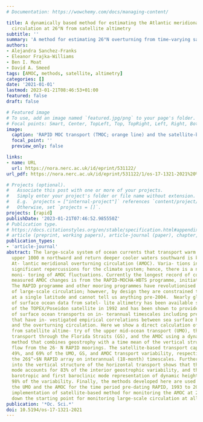 ```yaml
---
# Documentation: https://wowchemy.com/docs/managing-content/

title: A dynamically based method for estimating the Atlantic meridional overturning
  circulation at 26°N from satellite altimetry
subtitle: ''
summary: 'A method for estimating 26°N overturning from time-varying satellite altimetry and time-averaged boundary profiles of dynamic height.'
authors:
- Alejandra Sanchez-Franks
- Eleanor Frajka-Williams
- Ben I. Moat
- David A. Smeed
tags: [AMOC, methods, satellite, altimetry]
categories: []
date: '2021-01-01'
lastmod: 2023-01-21T08:46:53+01:00
featured: false
draft: false

# Featured image
# To use, add an image named `featured.jpg/png` to your page's folder.
# Focal points: Smart, Center, TopLeft, Top, TopRight, Left, Right, BottomLeft, Bottom, BottomRight.
image:
  caption: 'RAPID MOC transport (TMOC; orange line) and the satellite-based T ∗ transport estimates as per Eq. (19) (blue line).'
  focal_point: ''
  preview_only: false

links:
- name: URL
  url: https://nora.nerc.ac.uk/id/eprint/531122/
url_pdf: https://nora.nerc.ac.uk/id/eprint/531122/1/os-17-1321-2021%20%281%29.pdf

# Projects (optional).
#   Associate this post with one or more of your projects.
#   Simply enter your project's folder or file name without extension.
#   E.g. `projects = ["internal-project"]` references `content/project/deep-learning/index.md`.
#   Otherwise, set `projects = []`.
projects: [rapid]
publishDate: '2023-01-21T07:46:52.985550Z'
# Publication type.
# https://docs.citationstyles.org/en/stable/specification.html#appendix-iii-types
# article (preprint, working papers), article-journal (paper), chapter, dataset, document (catch all), motion_picture (video), post (post on online forum), post-weblog (post on blog), report (technical report, with container-title for chapter within larger report), software, thesis, citation-key (bibtex key) or citation-label (Ferr78, formatted as output label), doi, event-title (name of event), event-place (geographic location), keyword, language (e.g., en or de), license (copyright information), note (descriptive note), publisher, title, t
publication_types:
- 'article-journal'
abstract: The large-scale system of ocean currents that transport warm waters in the
  upper 1000 m northward and return deeper cooler waters southward is known as the
  At- lantic meridional overturning circulation (AMOC). Varia- tions in the AMOC have
  significant repercussions for the climate system; hence, there is a need for long-term
  moni- toring of AMOC fluctuations. Currently the longest record of continuous directly
  measured AMOC changes is from the RAPID-MOCHA-WBTS programme, initiated in 2004.
  The RAPID programme and other mooring programmes have revolutionised our understanding
  of large-scale circulation; however, by design they are constrained to measurements
  at a single latitude and cannot tell us anything pre-2004.  Nearly global coverage
  of surface ocean data from satel- lite altimetry has been available since the launch
  of the TOPEX/Poseidon satellite in 1992 and has been shown to provide reliable estimates
  of surface ocean transports on in- terannual timescales including previous studies
  that have in- vestigated empirical correlations between sea surface height variability
  and the overturning circulation. Here we show a direct calculation of ocean circulation
  from satellite altime- try of the upper mid-ocean transport (UMO), the Gulf Stream
  transport through the Florida Straits (GS), and the AMOC using a dynamically based
  method that combines geostrophy with a time mean of the vertical structure of the
  flow from the 26◦ N RAPID moorings. The satellite-based transport cap- tures 56%,
  49%, and 69% of the UMO, GS, and AMOC transport variability, respectively, from
  the 26$^∘$N RAPID array on interannual (18-month) timescales. Further investi- gation
  into the vertical structure of the horizontal transport shows that the first baroclinic
  mode accounts for 83% of the interior geostrophic variability, and the combined
  barotropic and first baroclinic mode representation of dynamic height accounts for
  98% of the variability. Finally, the methods developed here are used to reconstruct
  the UMO and the AMOC for the time period pre-dating RAPID, 1993 to 2003. The effective
  implementation of satellite-based method for monitoring the AMOC at 26$^∘$N lays
  down the starting point for monitoring large-scale circulation at all latitudes.
publication: '*Oc. Sci.*'
doi: 10.5194/os-17-1321-2021
---
```


